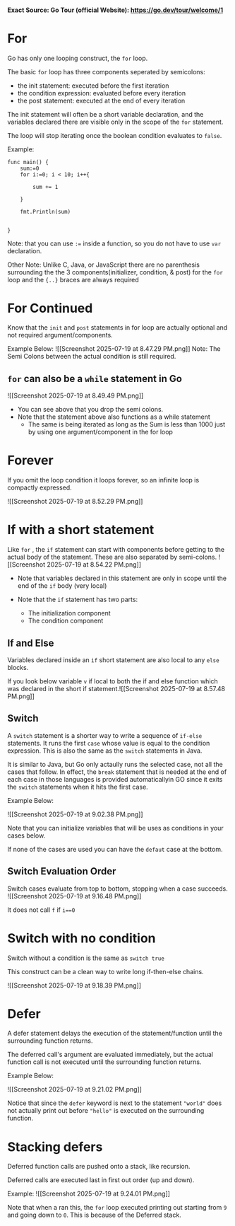 #### Exact Source: Go Tour (official Website): https://go.dev/tour/welcome/1


# For

Go has only one looping construct, the `for` loop.

The basic `for` loop has three components seperated by semicolons:

- the init statement: executed before the first iteration
- the condition expression: evaluated before every iteration
- the post statement: executed at the end of every iteration

The init statement will often be a short variable declaration, and the variables declared there are visible only in the scope of the `for` statement.

The loop will stop iterating once the boolean condition evaluates to `false`. 

Example:

```
func main() {
	sum:=0
	for i:=0; i < 10; i++{ 
	
		sum += 1
	
	}

	fmt.Println(sum)


}
```

Note: that you can use `:=` inside a function, so you do not have to use `var` declaration.

Other Note: Unlike C, Java, or JavaScript there are no parenthesis surrounding the the 3 components(initializer, condition, & post) for the `for` loop and the `{..}` braces  are always required


# For Continued

Know that the `init` and `post` statements in for loop are actually optional and not required argument/components. 

Example Below:
![[Screenshot 2025-07-19 at 8.47.29 PM.png]]
Note: The Semi Colons between the actual condition is still required.


## `for` can also be a `while` statement in Go

![[Screenshot 2025-07-19 at 8.49.49 PM.png]]

- You can see above that you drop the semi colons. 
- Note that the statement above also functions as a while statement
	- The same is being iterated as long as the Sum is less than 1000 just by using one argument/component in the for loop

# Forever 

If you omit the loop condition it loops forever, so an infinite loop is compactly expressed.

![[Screenshot 2025-07-19 at 8.52.29 PM.png]]

# If with a short statement 

Like `for` , the `if` statement can start with components before getting to the actual body of the statement. These are also separated by semi-colons.
![[Screenshot 2025-07-19 at 8.54.22 PM.png]]

- Note that variables declared in this statement are only in scope until the end of the `if` body (very local)

-  Note that the `if` statement has two parts: 
	 - The initialization component
	 - The condition component

## If and Else

Variables declared inside an `if` short statement are also local to any `else` blocks.

If you look below variable `v` if local to both the if and else function which was declared in the short if statement.![[Screenshot 2025-07-19 at 8.57.48 PM.png]]



## Switch

A `switch` statement is a shorter way to write a sequence of `if-else` statements. It runs the first `case` whose value is equal to the condition expression. This is also the same as the `switch` statements in Java.

It is similar to Java, but Go only actaully runs the selected case, not all the cases that follow. In effect, the `break` statement that is needed at the end of each case in those languages is provided automaticallyin GO since it exits the `switch` statements when it hits the first case.


Example Below:

![[Screenshot 2025-07-19 at 9.02.38 PM.png]]

Note that you can initialize variables that will be uses as conditions in your cases below. 

If none of the cases are used you can have the `defaut` case at the bottom.


## Switch Evaluation Order

Switch cases evaluate from top to bottom, stopping when a case succeeds.
![[Screenshot 2025-07-19 at 9.16.48 PM.png]]

It does not call `f` if `i==0`

# Switch with no condition

Switch without a condition is the same as `switch true`

This construct can be a clean way to write long if-then-else chains.


![[Screenshot 2025-07-19 at 9.18.39 PM.png]]


# Defer

A defer statement delays the execution of the statement/function until the surrounding function returns.

The deferred call's argument are evaluated immediately, but the actual function call is not executed until the surrounding function returns.

Example Below:

![[Screenshot 2025-07-19 at 9.21.02 PM.png]]

Notice that since the `defer` keyword is next to the statement `"world"` does not actually print out before `"hello"` is executed on the surrounding function.


# Stacking defers

Deferred function calls are pushed onto a stack, like recursion.

Deferred calls are executed last in first out order (up and down).

Example: 
![[Screenshot 2025-07-19 at 9.24.01 PM.png]]


Note that when a ran this, the `for` loop executed printing out starting from `9` and going down to `0`. This is because of the Deferred stack.






